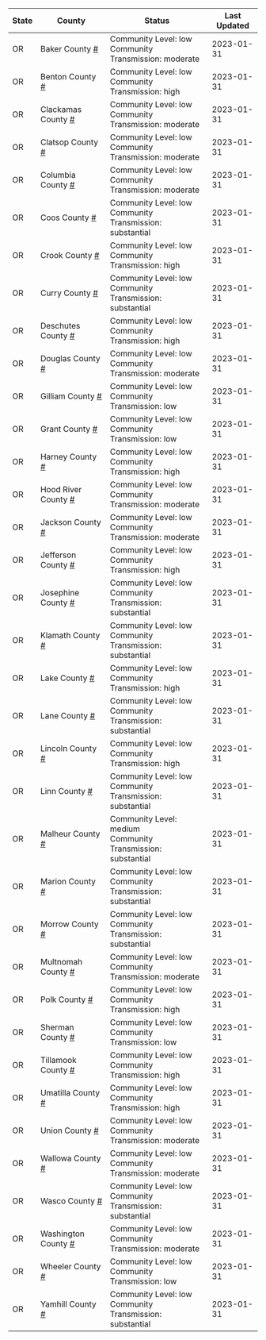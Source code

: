 State | County | Status | Last Updated
--- | --- | --- | --- 
OR | Baker County <a href="#baker_county">#</a> | <a name="baker_county"></a>Community Level: low<br/>Community Transmission: moderate | 2023-01-31
OR | Benton County <a href="#benton_county">#</a> | <a name="benton_county"></a>Community Level: low<br/>Community Transmission: high | 2023-01-31
OR | Clackamas County <a href="#clackamas_county">#</a> | <a name="clackamas_county"></a>Community Level: low<br/>Community Transmission: moderate | 2023-01-31
OR | Clatsop County <a href="#clatsop_county">#</a> | <a name="clatsop_county"></a>Community Level: low<br/>Community Transmission: moderate | 2023-01-31
OR | Columbia County <a href="#columbia_county">#</a> | <a name="columbia_county"></a>Community Level: low<br/>Community Transmission: moderate | 2023-01-31
OR | Coos County <a href="#coos_county">#</a> | <a name="coos_county"></a>Community Level: low<br/>Community Transmission: substantial | 2023-01-31
OR | Crook County <a href="#crook_county">#</a> | <a name="crook_county"></a>Community Level: low<br/>Community Transmission: high | 2023-01-31
OR | Curry County <a href="#curry_county">#</a> | <a name="curry_county"></a>Community Level: low<br/>Community Transmission: substantial | 2023-01-31
OR | Deschutes County <a href="#deschutes_county">#</a> | <a name="deschutes_county"></a>Community Level: low<br/>Community Transmission: high | 2023-01-31
OR | Douglas County <a href="#douglas_county">#</a> | <a name="douglas_county"></a>Community Level: low<br/>Community Transmission: moderate | 2023-01-31
OR | Gilliam County <a href="#gilliam_county">#</a> | <a name="gilliam_county"></a>Community Level: low<br/>Community Transmission: low | 2023-01-31
OR | Grant County <a href="#grant_county">#</a> | <a name="grant_county"></a>Community Level: low<br/>Community Transmission: low | 2023-01-31
OR | Harney County <a href="#harney_county">#</a> | <a name="harney_county"></a>Community Level: low<br/>Community Transmission: high | 2023-01-31
OR | Hood River County <a href="#hood_river_county">#</a> | <a name="hood_river_county"></a>Community Level: low<br/>Community Transmission: moderate | 2023-01-31
OR | Jackson County <a href="#jackson_county">#</a> | <a name="jackson_county"></a>Community Level: low<br/>Community Transmission: moderate | 2023-01-31
OR | Jefferson County <a href="#jefferson_county">#</a> | <a name="jefferson_county"></a>Community Level: low<br/>Community Transmission: high | 2023-01-31
OR | Josephine County <a href="#josephine_county">#</a> | <a name="josephine_county"></a>Community Level: low<br/>Community Transmission: substantial | 2023-01-31
OR | Klamath County <a href="#klamath_county">#</a> | <a name="klamath_county"></a>Community Level: low<br/>Community Transmission: substantial | 2023-01-31
OR | Lake County <a href="#lake_county">#</a> | <a name="lake_county"></a>Community Level: low<br/>Community Transmission: high | 2023-01-31
OR | Lane County <a href="#lane_county">#</a> | <a name="lane_county"></a>Community Level: low<br/>Community Transmission: substantial | 2023-01-31
OR | Lincoln County <a href="#lincoln_county">#</a> | <a name="lincoln_county"></a>Community Level: low<br/>Community Transmission: high | 2023-01-31
OR | Linn County <a href="#linn_county">#</a> | <a name="linn_county"></a>Community Level: low<br/>Community Transmission: substantial | 2023-01-31
OR | Malheur County <a href="#malheur_county">#</a> | <a name="malheur_county"></a>Community Level: medium<br/>Community Transmission: substantial | 2023-01-31
OR | Marion County <a href="#marion_county">#</a> | <a name="marion_county"></a>Community Level: low<br/>Community Transmission: substantial | 2023-01-31
OR | Morrow County <a href="#morrow_county">#</a> | <a name="morrow_county"></a>Community Level: low<br/>Community Transmission: substantial | 2023-01-31
OR | Multnomah County <a href="#multnomah_county">#</a> | <a name="multnomah_county"></a>Community Level: low<br/>Community Transmission: moderate | 2023-01-31
OR | Polk County <a href="#polk_county">#</a> | <a name="polk_county"></a>Community Level: low<br/>Community Transmission: high | 2023-01-31
OR | Sherman County <a href="#sherman_county">#</a> | <a name="sherman_county"></a>Community Level: low<br/>Community Transmission: low | 2023-01-31
OR | Tillamook County <a href="#tillamook_county">#</a> | <a name="tillamook_county"></a>Community Level: low<br/>Community Transmission: high | 2023-01-31
OR | Umatilla County <a href="#umatilla_county">#</a> | <a name="umatilla_county"></a>Community Level: low<br/>Community Transmission: high | 2023-01-31
OR | Union County <a href="#union_county">#</a> | <a name="union_county"></a>Community Level: low<br/>Community Transmission: moderate | 2023-01-31
OR | Wallowa County <a href="#wallowa_county">#</a> | <a name="wallowa_county"></a>Community Level: low<br/>Community Transmission: moderate | 2023-01-31
OR | Wasco County <a href="#wasco_county">#</a> | <a name="wasco_county"></a>Community Level: low<br/>Community Transmission: substantial | 2023-01-31
OR | Washington County <a href="#washington_county">#</a> | <a name="washington_county"></a>Community Level: low<br/>Community Transmission: moderate | 2023-01-31
OR | Wheeler County <a href="#wheeler_county">#</a> | <a name="wheeler_county"></a>Community Level: low<br/>Community Transmission: low | 2023-01-31
OR | Yamhill County <a href="#yamhill_county">#</a> | <a name="yamhill_county"></a>Community Level: low<br/>Community Transmission: substantial | 2023-01-31
